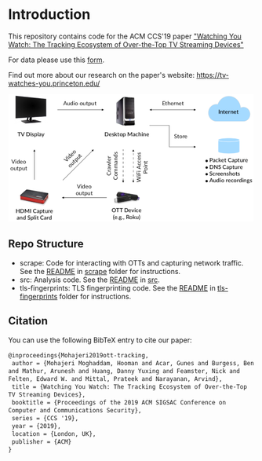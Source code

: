 # Introduction
  This repository contains code for the ACM CCS'19 paper ["Watching You Watch: The Tracking Ecosystem of Over-the-Top TV Streaming Devices"](https://tv-watches-you.princeton.edu/tv-tracking-acm-ccs19.pdf)
  
  For data please use this [form](https://tv-watches-you.princeton.edu/data_request/).
  
  Find out more about our research on the paper's website: https://tv-watches-you.princeton.edu/

![Overview of our smart OTT crawler](diagram.png)

## Repo Structure
- scrape: Code for interacting with OTTs and capturing network traffic. See the [README](scrape/README.md) in [scrape](scrape) folder for instructions.
- src: Analysis code. See the [README](src/README.md) in [src](src).
- tls-fingerprints: TLS fingerprinting code. See the [README](tls-fingerprints/README.md) in [tls-fingerprints](tls-fingerprints) folder for instructions.


## Citation
You can use the following BibTeX entry to cite our paper:

```
@inproceedings{Mohajeri2019ott-tracking,
 author = {Mohajeri Moghaddam, Hooman and Acar, Gunes and Burgess, Ben and Mathur, Arunesh and Huang, Danny Yuxing and Feamster, Nick and Felten, Edward W. and Mittal, Prateek and Narayanan, Arvind},
 title = {Watching You Watch: The Tracking Ecosystem of Over-the-Top
TV Streaming Devices},
 booktitle = {Proceedings of the 2019 ACM SIGSAC Conference on Computer and Communications Security},
 series = {CCS '19},
 year = {2019},
 location = {London, UK},
 publisher = {ACM}
}
```
